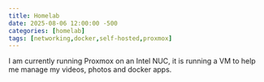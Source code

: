 ```yaml
---
title: Homelab
date: 2025-08-06 12:00:00 -500
categories: [homelab]
tags: [networking,docker,self-hosted,proxmox]
---
```


I am currently running Proxmox on an Intel NUC, it is running a VM to help me manage my videos, photos and docker apps.
